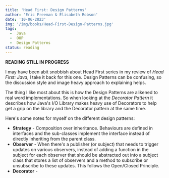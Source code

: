 ```yaml
---
title: 'Head First: Design Patterns'
author: 'Eric Freeman & Elisabeth Robson'
date: '10-06-2023'
img: '/img/books/Head-First-Design-Patterns.jpg'
tags:
  -  Java
  -  OOP
  -  Design Patterns
status: reading
---
```


**READING STILL IN PROGRESS**

I may have been abit snobbish about Head First series in my review of *Head First: Java*, I take it back for this one. Design Patterns can be confusing, so the discussion style and image heavy approach to explaining helps.

The thing I like most about this is how the Design Patterns are alikened to real word implementations. So when looking at the *Decorator Pattern* it describes how Java's I/O Library makes heavy use of Decorators to help get a grip on the library and the Decorator pattern at the same time.

Here's some notes for myself on the different design patterns:  
  -  **Strategy** - Composition over inheritance. Behaviours are defined in interfaces and the sub-classes implement the interface instead of directly inheriting from the parent class.  
  -  **Observer** - When there's a publisher (or subject) that needs to trigger updates on various observers, instead of adding a function in the subject for each observer that should be abstracted out into a subject class that stores a list of observers and a method to subscribe or unsubscribe to these updates. This follows the Open/Closed Principle.   
  -  **Decorator** - 

